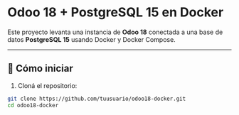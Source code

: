 # Odoo 18 + PostgreSQL 15 en Docker

Este proyecto levanta una instancia de **Odoo 18** conectada a una base de datos **PostgreSQL 15** usando Docker y Docker Compose.

---

## 🚀 Cómo iniciar

1. Cloná el repositorio:
```bash
git clone https://github.com/tuusuario/odoo18-docker.git
cd odoo18-docker